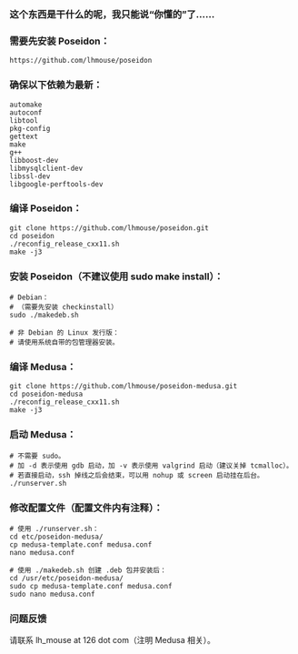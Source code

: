 ### 这个东西是干什么的呢，我只能说“你懂的”了……

### 需要先安装 Poseidon：

    https://github.com/lhmouse/poseidon

### 确保以下依赖为最新：

    automake
    autoconf
    libtool
    pkg-config
    gettext
    make
    g++
    libboost-dev
    libmysqlclient-dev
    libssl-dev
    libgoogle-perftools-dev

### 编译 Poseidon：

    git clone https://github.com/lhmouse/poseidon.git
    cd poseidon
    ./reconfig_release_cxx11.sh
    make -j3

### 安装 Poseidon（不建议使用 sudo make install）：

    # Debian：
    # （需要先安装 checkinstall）
    sudo ./makedeb.sh

    # 非 Debian 的 Linux 发行版：
    # 请使用系统自带的包管理器安装。

### 编译 Medusa：

    git clone https://github.com/lhmouse/poseidon-medusa.git
    cd poseidon-medusa
    ./reconfig_release_cxx11.sh
    make -j3

### 启动 Medusa：

    # 不需要 sudo。
    # 加 -d 表示使用 gdb 启动，加 -v 表示使用 valgrind 启动（建议关掉 tcmalloc）。
    # 若直接启动，ssh 掉线之后会结束，可以用 nohup 或 screen 启动挂在后台。
    ./runserver.sh

### 修改配置文件（配置文件内有注释）：

    # 使用 ./runserver.sh：
    cd etc/poseidon-medusa/
    cp medusa-template.conf medusa.conf
    nano medusa.conf

    # 使用 ./makedeb.sh 创建 .deb 包并安装后：
    cd /usr/etc/poseidon-medusa/
    sudo cp medusa-template.conf medusa.conf
    sudo nano medusa.conf

### 问题反馈

  请联系 lh_mouse at 126 dot com（注明 Medusa 相关）。
